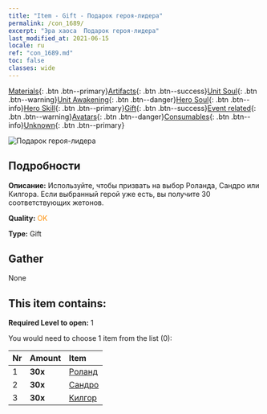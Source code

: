 ```yaml
---
title: "Item - Gift - Подарок героя-лидера"
permalink: /con_1689/
excerpt: "Эра хаоса  Подарок героя-лидера"
last_modified_at: 2021-06-15
locale: ru
ref: "con_1689.md"
toc: false
classes: wide
---
```

 [Materials](/ItemsRU/){: .btn .btn--primary}[Artifacts](/ItemsRU/Artifacts/){: .btn .btn--success}[Unit Soul](/ItemsRU/UnitSoul/){: .btn .btn--warning}[Unit Awakening](/ItemsRU/UnitAwakening/){: .btn .btn--danger}[Hero Soul](/ItemsRU/HeroSoul/){: .btn .btn--info}[Hero Skill](/ItemsRU/HeroSkill/){: .btn .btn--primary}[Gift](/ItemsRU/Gift/){: .btn .btn--success}[Event related](/ItemsRU/Events/){: .btn .btn--warning}[Avatars](/ItemsRU/Avatars/){: .btn .btn--danger}[Consumables](/ItemsRU/Consumables/){: .btn .btn--info}[Unknown](/ItemsRU/Unknown/){: .btn .btn--primary}

 ![Подарок героя-лидера](/images/t/i_907288.png)

## Подробности
 **Описание:** Используйте, чтобы призвать на выбор Роланда, Сандро или Килгора. Если выбранный герой уже есть, вы получите 30 соответствующих жетонов.

 **Quality:** <span style="color: #FF8C00">OK</span>

 **Type:** Gift

## Gather

  None

## This item contains:

 **Required Level to open:** 1

 You would need to choose 1 item from the list (0):

  | Nr | Amount |     Item    |
  |:---|:-------|:------------|
  | 1 |  **30x** | [Роланд](/ItemsRU/her_362/) |  | 
  | 2 |  **30x** | [Сандро](/ItemsRU/her_371/) |  | 
  | 3 |  **30x** | [Килгор](/ItemsRU/her_374/) |  | 

